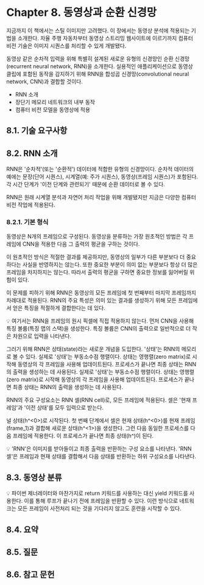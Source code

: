 # Chapter 8. 동영상과 순환 신경망

지금까지 이 책에서는 스틸 이미지만 고려했다. 이 장에서는 동영상 분석에 적용되는 기법을 소개한다. 자율 주행 자동차부터 동영상 스트리밍 웹사이트에 이르기까지 컴퓨터 비전 기술은 이미지 시퀀스를 처리할 수 있게 개발됐다.

동영상 같은 순차적 입력을 위해 특별히 설계된 새로운 유형의 신경망인 순환 신경망(recurrent neural network, RNN)을 소개한다. 실용적인 애플리케이션으로 동영상 클립에 포함된 동작을 감지하기 위해 RNN을 합성곱 신경망(convolutional neural network, CNN)과 결합할 것이다.

- RNN 소개
- 장단기 메모리 네트워크의 내부 동작
- 컴퓨터 비전 모델을 동영상에 적용

## 8.1. 기술 요구사항

## 8.2. RNN 소개

RNN은 '순차적'(또는 '순환적') 데이터에 적합한 유형의 신경망이다. 순차적 데이터의 예에는 문장(단어 시퀀스), 시계열(예: 주가 시퀀스), 동영상(프레임 시퀀스)가 포함된다. 각 시간 단계가 '이전 단계와 관련되기' 때문에 순환 데이터로 볼 수 있다.

RNN은 원래 시계열 분석과 자연어 처리 작업을 위해 개발됐지만 지금은 다양한 컴퓨터 비전 작업에 적용된다.

### 8.2.1. 기본 형식

동영상은 N개의 프레임으로 구성된다. 동영상을 분류하는 가장 원초적인 방법은 각 프레임에 CNN을 적용한 다음 그 출력의 평균을 구하는 것이다.

이 원초적인 방식은 적절한 결과를 제공하지만, 동영상의 일부가 다른 부분보다 더 중요하다는 사실을 반영하지는 않는다. 또한 중요한 부분이 의미 없는 부분보다 항상 더 많은 프레임을 차지하지는 않는다. 따라서 출력의 평균을 구하면 중요한 정보를 잃어버릴 위험이 있다.

이 문제를 피하기 위해 RNN은 동영상의 모든 프레임에 첫 번째부터 마지막 프레임까지 차례대로 적용된다. RNN의 주요 특성은 의미 있는 결과를 생성하기 위해 모든 프레임에서 얻은 특징을 적절하게 결합한다는 데 있다.

:bulb: 여기서는 RNN을 프레임의 원시 픽셀에 직접 적용하지 않는다. 먼저 CNN을 사용해 특징 볼륨(특징 맵의 스택)을 생성한다. 특징 볼륨은 CNN의 출력으로 일반적으로 더 작은 차원으로 입력을 나타낸다.

그러기 위해 RNN은 상태(state)라는 새로운 개념을 도입한다. '상태'는 RNN의 메모리로 볼 수 있다. 실제로 '상태'는 부동소수점 행렬이다. 상태는 영행렬(zero matrix)로 시작해 동영상의 각 프레임을 사용해 업데이트된다. 프로세스가 끝나면 최종 상태는 RNN의 출력을 생성하는 데 사용된다. 실제로 '상태'는 부동소수점 행렬이다. 상태는 영행렬(zero matrix)로 시작해 동영상의 각 프레임을 사용해 업데이트된다. 프로세스가 끝나면 최종 상태는 RNN의 출력을 생성하는 데 사용된다.

RNN의 주요 구성요소는 RNN 셀(RNN cell)로, 모든 프레임에 적용된다. 셀은 '현재 프레임'과 '이전 상태'를 모두 입력으로 받는다.

널 상태(h^<0>)로 시작된다. 첫 번째 단계에서 셀은 현재 상태(h^<0>)를 현재 프레임(frame_1)과 결합해 새로운 상태(h^<1>)을 생성한다. 그런 다음 동일한 프로세스를 다음 프레임에 적용한다. 이 프로세스가 끝나면 최종 상태(h^<n>)이 된다.

:bulb: 'RNN'은 이미지를 받아들이고 최종 출력을 반환하는 구성 요소를 나타낸다. 'RNN 셀'은 프레임과 현재 상태를 결합해서 다음 상태를 반환하는 하위 구성요소를 나타낸다.

## 8.3. 동영상 분류

:bulb: 파이썬 제너레이터와 마찬가지로 return 키워드를 사용하는 대신 yield 키워드를 사용한다. 이를 통해 루프가 끝나기 전에 프레임을 반환할 수 있다. 이런 방식으로 네트워크는 모든 프레임이 사전처리 되는 것을 기다리지 않고도 훈련을 시작할 수 있다. 

## 8.4. 요약

## 8.5. 질문

## 8.6. 참고 문헌
